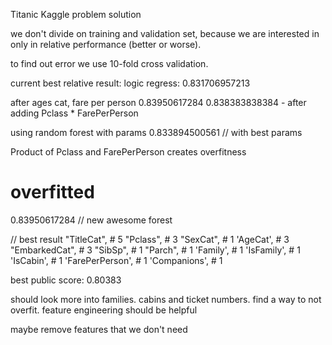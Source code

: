 Titanic Kaggle problem solution

we don't divide on training and validation set, because we are interested in
only in relative performance (better or worse).

to find out error we use 10-fold cross validation.


current best relative result:
logic regress: 0.831706957213

after ages cat, fare per person
0.83950617284
0.838383838384  - after adding Pclass * FarePerPerson


using random forest with params
0.833894500561 // with best params

Product of Pclass and FarePerPerson creates overfitness
# overfitted
0.83950617284 // new awesome forest

// best result
"TitleCat",      # 5
"Pclass",        # 3
"SexCat",        # 1
'AgeCat',        # 3
"EmbarkedCat",   # 3
"SibSp",         # 1
"Parch",         # 1
'Family',        # 1
'IsFamily',      # 1
'IsCabin',       # 1
'FarePerPerson', # 1
'Companions',    # 1

best public score: 0.80383

should look more into families. cabins and ticket numbers.
find a way to not overfit.
feature engineering should be helpful

maybe remove features that we don't need
